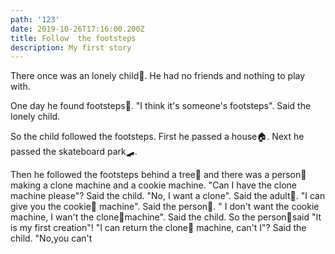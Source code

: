 ```yaml
---
path: '123'
date: 2019-10-26T17:16:00.200Z
title: Follow  the footsteps
description: My first story
---
```

There once was an lonely child🧒. He had no friends and nothing to play with.

One day he found footsteps👣. "I think it's someone's footsteps". Said the lonely child.

So the child followed the footsteps. First he passed a house🏠. Next he passed the skateboard park🛹. 

Then he followed the footsteps behind a tree🌲 and there was a person🕺 making a clone machine and a cookie machine. "Can I have the clone machine please"? Said the child. "No, I want a clone". Said the adult🧔. "I can give you the cookie🍪 machine". Said the person🧔. " I don't want the cookie machine, I wan't the clone🕺machine". Said the child. So the person🧔said "It is my first creation"! "I can return the clone🕺 machine, can't I"? Said the child. "No,you can't
